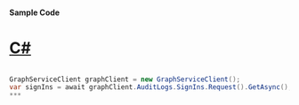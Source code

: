 #### Sample Code
# [C#](#tab/c-sharp)

```C#

GraphServiceClient graphClient = new GraphServiceClient();
var signIns = await graphClient.AuditLogs.SignIns.Request().GetAsync();
*** 

```
